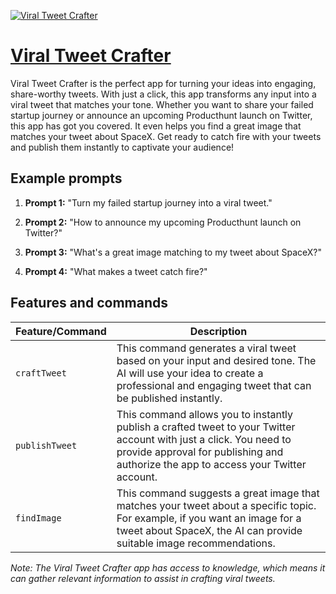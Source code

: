 [![Viral Tweet Crafter](https://files.oaiusercontent.com/file-qR24PEnSzMSfSwNQX62VuWkW?se=2123-10-20T01%3A07%3A29Z&sp=r&sv=2021-08-06&sr=b&rscc=max-age%3D31536000%2C%20immutable&rscd=attachment%3B%20filename%3D8c925778-dad4-47bc-8f22-1cf6cc3fe085.png&sig=e8IC/3jZwT92Erh1HMTYwk6Gt24CKIgXJgyInB0SPpc%3D)](https://chat.openai.com/g/g-asjT98uiQ-viral-tweet-crafter)

# [Viral Tweet Crafter](https://chat.openai.com/g/g-asjT98uiQ-viral-tweet-crafter)

Viral Tweet Crafter is the perfect app for turning your ideas into engaging, share-worthy tweets. With just a click, this app transforms any input into a viral tweet that matches your tone. Whether you want to share your failed startup journey or announce an upcoming Producthunt launch on Twitter, this app has got you covered. It even helps you find a great image that matches your tweet about SpaceX. Get ready to catch fire with your tweets and publish them instantly to captivate your audience!

## Example prompts

1. **Prompt 1:** "Turn my failed startup journey into a viral tweet."

2. **Prompt 2:** "How to announce my upcoming Producthunt launch on Twitter?"

3. **Prompt 3:** "What's a great image matching to my tweet about SpaceX?"

4. **Prompt 4:** "What makes a tweet catch fire?"

## Features and commands

| Feature/Command | Description |
| --- | --- |
| `craftTweet` | This command generates a viral tweet based on your input and desired tone. The AI will use your idea to create a professional and engaging tweet that can be published instantly. |
| `publishTweet` | This command allows you to instantly publish a crafted tweet to your Twitter account with just a click. You need to provide approval for publishing and authorize the app to access your Twitter account. |
| `findImage` | This command suggests a great image that matches your tweet about a specific topic. For example, if you want an image for a tweet about SpaceX, the AI can provide suitable image recommendations. |

*Note: The Viral Tweet Crafter app has access to knowledge, which means it can gather relevant information to assist in crafting viral tweets.*